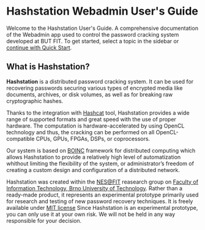 # Hashstation Webadmin User's Guide

Welcome to the Hashstation User's Guide. A comprehensive documentation of the Webadmin app used to control the password cracking system developed at BUT FIT. To get started, select a topic in the sidebar or [continue with Quick Start](guide/start.md).

<!-- ![App preview](./_media/img/overview/dashboard.png) -->

## What is Hashstation?

**Hashstation** is a distributed password cracking system. It can be used for recovering passwords securing various types of encrypted media like documents, archives, or disk volumes, as well as for breaking raw cryptographic hashes.

Thanks to the integration with [Hashcat](https://hashcat.net/) tool, Hashstation provides a wide range of supported formats and great speed with the use of proper hardware. The computation is hardware-accelerated by using OpenCL technology and thus, the cracking can be performed on all OpenCL-compatible CPUs, GPUs, FPGAs, DSPs, or coprocessors.

Our system is based on [BOINC](http://boinc.berkeley.edu/) framework for distributed computing which allows Hashstation to provide a relatively high level of automatization whithout limiting the flexibility of the system, or administrator’s freedom of creating a custom design and configuration of a distributed network.

Hashstation was created within the [NES@FIT](http://www.fit.vutbr.cz/research/groups/nes@fit/index.php.en) reasearch group on [Faculty of Information Technology, Brno University of Technology](http://www.fit.vutbr.cz/.en). Rather than a ready-made product, it represents an experimental prototype primarily used for research and testing of new password recovery techniques. It is freely available under [MIT license](https://opensource.org/licenses/MIT) Since Hashstation is an experimental prototype, you can only use it at your own risk. We will not be held in any way responsible for your decision.
